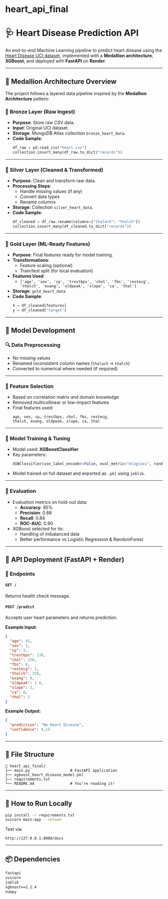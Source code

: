# heart_api_final
# 🩺 Heart Disease Prediction API

An end-to-end Machine Learning pipeline to predict heart disease using the [Heart Disease UCI dataset](https://archive.ics.uci.edu/dataset/45/heart+disease), implemented with a **Medallion architecture**, **XGBoost**, and deployed with **FastAPI** on **Render**.

---

## 🧱 Medallion Architecture Overview

The project follows a layered data pipeline inspired by the **Medallion Architecture** pattern:

### 🥉 Bronze Layer (Raw Ingest)

- **Purpose**: Store raw CSV data.
- **Input**: Original UCI dataset.
- **Storage**: MongoDB Atlas collection `bronze_heart_data`.
- **Code Sample**:
  ```python
  df_raw = pd.read_csv("heart.csv")
  collection.insert_many(df_raw.to_dict("records"))
  ```

---

### 🥈 Silver Layer (Cleaned & Transformed)

- **Purpose**: Clean and transform raw data.
- **Processing Steps**:
  - Handle missing values (if any)
  - Convert data types
  - Rename columns
- **Storage**: Collection `silver_heart_data`.
- **Code Sample**:
  ```python
  df_cleaned = df_raw.rename(columns={"thalach": "thalch"})
  collection.insert_many(df_cleaned.to_dict("records"))
  ```

---

### 🥇 Gold Layer (ML-Ready Features)

- **Purpose**: Final features ready for model training.
- **Transformations**:
  - Feature scaling (optional)
  - Train/test split (for local evaluation)
- **Features Used**:
  - `['age', 'sex', 'cp', 'trestbps', 'chol', 'fbs', 'restecg', 'thalch', 'exang', 'oldpeak', 'slope', 'ca', 'thal']`
- **Storage**: `gold_heart_data`
- **Code Sample**:
  ```python
  X = df_cleaned[features]
  y = df_cleaned["target"]
  ```

---

## 🤖 Model Development

### 🔍 Data Preprocessing

- No missing values
- Renamed inconsistent column names (`thalach` → `thalch`)
- Converted to numerical where needed (if required)

---

### 📌 Feature Selection

- Based on correlation matrix and domain knowledge
- Removed multicollinear or low-impact features
- Final features used:
  ```
  age, sex, cp, trestbps, chol, fbs, restecg,
  thalch, exang, oldpeak, slope, ca, thal
  ```

---

### 🧪 Model Training & Tuning

- Model used: **XGBoostClassifier**
- Key parameters:
  ```python
  XGBClassifier(use_label_encoder=False, eval_metric="mlogloss", random_state=42)
  ```
- Model trained on full dataset and exported as `.pkl` using `joblib`.

---

### 🧮 Evaluation

- Evaluation metrics on hold-out data:
  - **Accuracy**: 85%
  - **Precision**: 0.88
  - **Recall**: 0.84
  - **ROC-AUC**: 0.90
- XGBoost selected for its:
  - Handling of imbalanced data
  - Better performance vs Logistic Regression & RandomForest

---

## 🚀 API Deployment (FastAPI + Render)

### 🧾 Endpoints

#### `GET /`
Returns health check message.

#### `POST /predict`
Accepts user heart parameters and returns prediction.

**Example Input:**
```json
{
  "age": 45,
  "sex": 1,
  "cp": 3,
  "trestbps": 130,
  "chol": 230,
  "fbs": 0,
  "restecg": 1,
  "thalch": 150,
  "exang": 0,
  "oldpeak": 1.0,
  "slope": 2,
  "ca": 0,
  "thal": 2
}
```

**Example Output:**
```json
{
  "prediction": "No Heart Disease",
  "confidence": 0.14
}
```

---

## 📂 File Structure

```
📁 heart_api_final/
├── main.py                  # FastAPI application
├── xgboost_heart_disease_model.pkl
├── requirements.txt
└── README.md                # You’re reading it!
```

---

## 🧪 How to Run Locally

```bash
pip install -r requirements.txt
uvicorn main:app --reload
```

Test via:
```
http://127.0.0.1:8000/docs
```

---

## 📦 Dependencies

```txt
fastapi
uvicorn
joblib
xgboost==2.1.4
numpy
```
